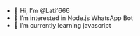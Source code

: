 - 👋 Hi, I’m @Latif666
- 👀 I’m interested in Node.js WhatsApp Bot
- 🌱 I’m currently learning javascript


 
